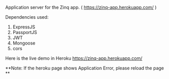 Application server for the Zinq app. ( https://zinq-app.herokuapp.com/ )

Dependencies used:
1. ExpressJS
2. PassportJS
3. JWT
4. Mongoose
5. cors

Here is the live demo in Heroku https://zinq-app.herokuapp.com/

**Note: If the heroku page shows Application Error, please reload the page **
